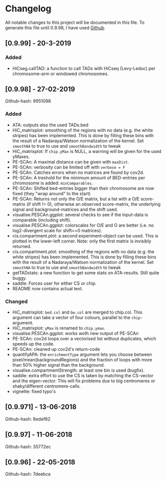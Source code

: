 # Changelog
All notable changes to this project will be documented in this file.
To generate this file until 0.9.98, I have used [Github](https://github.com/robinweide/GENOVA/compare/8edef82..9951098). 

## [0.9.99] - 20-3-2019

### Added
- HiCseg.callTAD: a function to call TADs with HiCseq (Levy-Leduc) per chromosome-arm or windowed chromosomes.

## [0.9.98] - 27-02-2019
Github-hash: 9951098

### Added
- ATA: outputs also the used TADs.bed 
- HiC_matrixplot: smoothing of the regions with no data (e.g. the white stripes) has been implemented. This is done by filling these bins with the result of a Nadaraya/Watson normalization of the kernel. Set `smoothNA` to true to use and `smoothBandwidth` to tweak 
- HiC_matrixplot: If `chip.yMax` is NULL, a warning will be given for the used yMaxes.
- PE-SCAn: A maximal distance can be given with `maxDist`.
- PE-SCAn: verbosity can be limited off with `verbose = F`
- PE-SCAn: Catches errors when no matrices are found by cov2d.
- PE-SCAn: A treshold for the minimum amount of BED-entries per chromosome is added: `minComparables`.
- PE-SCAn: Shifted bed-entries bigger than their chromosome are now fixed (they "wrap around" to the start)
- PE-SCAn: Returns not only the O/E matrix, but a list with a O/E score-matrix (if shift != 0), otherwise an observed score-matrix, the underlying signal and background-matrices and the shift used.
- visualise.PESCAn.ggplot: several checks to see if the input-data is comparable (including shift).
- visualise.PESCAn.ggplot: colorscales for O/E and O are better (i.e. no log2-divergent scale for shift==0 matrices).
- cis.compartment.plot: a second experiment-object can be used. This is plotted in the lower-left corner. Note: only the first matrix is invisibly returned.
- cis.compartment.plot: smoothing of the regions with no data (e.g. the white stripes) has been implemented. This is done by filling these bins with the result of a Nadaraya/Watson normalization of the kernel. Set `smoothNA` to true to use and `smoothBandwidth` to tweak 
- getTADstats: a new function to get some stats on ATA-results. Still quite buggy.
- saddle: Forces user for either CS or chip.
- README now contains actual text.

### Changed
- HiC_matrixplot: `bed.col` and `bw.col` are merged to chip.col. This argument can take a vector of four colours, parallel to the `chip`-argument.
- HiC_matrixplot: `yMax` is renamed to `chip.ymax`.
- visualise.PESCAn.ggplot: works woth new output of PE-SCAn
- PE-SCAn: cov2d loops over a vectorised list without duplicates, which speeds up the code.
- PE-SCAn: cleaned up cov2d's return-code
- quantifyAPA: the `enrichmentType` argument lets you choose between pixel/mean(backgroundRegions) and the fraction of loops with more than 50% higher signal than the background.
- visualise.compartmentStrength: at least one bin is used (bugfix). 
- saddle: extra effort to use the CS is taken by matching the CS-vector and the eigen-vector. This will fix problems due to big centromeres or shaky/different centromere-calls.
- vignette: fixed typo's

## [0.9.971] - 13-06-2018
Github-hash: 8edef82

## [0.9.97] - 11-06-2018
Github-hash: 35772ec

## [0.9.96] - 22-05-2018
Github-hash: 7deebca




